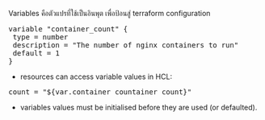 
Variables คือตัวแปรที่ใช้เป็นอินพุต เพื่อป้อนสู่ terraform configuration

<pre class="file" data-filename="variables.tf" data-target="replace">variable "container_count" {
 type = number
 description = "The number of nginx containers to run"
 default = 1
}
</pre>

* resources can access variable values in HCL:
<pre>count = "${var.container_countainer_count}"</pre>

* variables values must be initialised before they are used (or defaulted).
